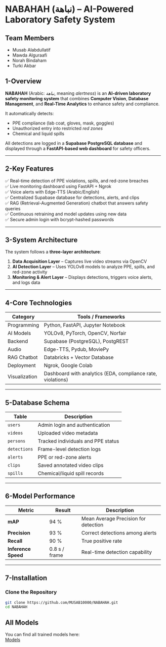 # NABAHAH (نباهة) – AI-Powered Laboratory Safety System

## Team Members
- Musab Alabdullatif
- Mawda Alguraafi
- Norah Bindaham
- Turki Akbar

## 1-Overview
**NABAHAH** (Arabic: *نباهة*, meaning *alertness*) is an **AI-driven laboratory safety monitoring system** that combines **Computer Vision**, **Database Management**, and **Real-Time Analytics** to enhance safety and compliance.

It automatically detects:
- PPE compliance (lab coat, gloves, mask, goggles)
- Unauthorized entry into restricted *red zones*
- Chemical and liquid spills

All detections are logged in a **Supabase PostgreSQL database** and displayed through a **FastAPI-based web dashboard** for safety officers.

---

## 2-Key Features
✅ Real-time detection of PPE violations, spills, and red-zone breaches  
✅ Live monitoring dashboard using FastAPI + Ngrok  
✅ Voice alerts with Edge-TTS (Arabic/English)  
✅ Centralized Supabase database for detections, alerts, and clips  
✅ RAG (Retrieval-Augmented Generation) chatbot that answers safety queries  
✅ Continuous retraining and model updates using new data  
✅ Secure admin login with bcrypt-hashed passwords  

---

## 3-System Architecture

The system follows a **three-layer architecture**:

1. **Data Acquisition Layer** – Captures live video streams via OpenCV  
2. **AI Detection Layer** – Uses YOLOv8 models to analyze PPE, spills, and red-zone activity  
3. **Monitoring & Alert Layer** – Displays detections, triggers voice alerts, and logs data


---

## 4-Core Technologies

| Category | Tools / Frameworks |
|-----------|--------------------|
| Programming | Python, FastAPI, Jupyter Notebook |
| AI Models | YOLOv8, PyTorch, OpenCV, Norfair |
| Backend | Supabase (PostgreSQL), PostgREST |
| Audio | Edge-TTS, Pydub, MoviePy |
| RAG Chatbot | Databricks + Vector Database |
| Deployment | Ngrok, Google Colab |
| Visualization | Dashboard with analytics (EDA, compliance rate, violations) |

---

## 5-Database Schema

| Table | Description |
|--------|-------------|
| `users` | Admin login and authentication |
| `videos` | Uploaded video metadata |
| `persons` | Tracked individuals and PPE status |
| `detections` | Frame-level detection logs |
| `alerts` | PPE or red-zone alerts |
| `clips` | Saved annotated video clips |
| `spills` | Chemical/liquid spill records |

---

## 6-Model Performance

| Metric | Result | Description |
|---------|--------|-------------|
| **mAP** | 94 % | Mean Average Precision for detection |
| **Precision** | 93 % | Correct detections among alerts |
| **Recall** | 90 % | True positive rate |
| **Inference Speed** | 0.8 s / frame | Real-time detection capability |

---

## 7-Installation

### Clone the Repository
```bash
git clone https://github.com/MUSAB10000/NABAHAH.git
cd NABAHAH
```
## All Models  
You can find all trained models here:  
[Models](https://drive.google.com/drive/folders/1fz9O_1Ix7JBGsIG9jq2FoJDP-HpOpkzy)


